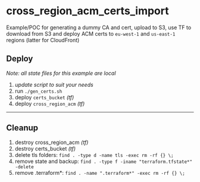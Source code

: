 # cross_region_acm_certs_import

Example/POC for generating a dummy CA and cert, upload to S3, use TF to download from S3 and deploy ACM certs to `eu-west-1` and `us-east-1` regions (latter for CloudFront)

## Deploy

*Note: all state files for this example are local*

1. *update script to suit your needs*
2. run `./gen_certs.sh`
3. deploy `certs_bucket` *(tf)*
4. deploy `cross_region_acm` *(tf)*

---
## Cleanup

1. destroy cross_region_acm *(tf)*
2. destroy certs_bucket *(tf)*
3. delete tls folders: `find . -type d -name tls -exec rm -rf {} \;`
4. remove state and backup: `find . -type f -iname "terraform.tfstate*" -delete`
5. remove .terraform*: `find . -name ".terraform*" -exec rm -rf {} \;`
